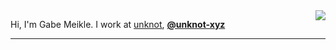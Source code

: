 <img align="right" src="https://avatars.githubusercontent.com/u/125217962?s=96&v=4" />

Hi, I'm Gabe Meikle. I work at [unknot](https://unknot.xyz/),
**[@unknot-xyz](https://github.com/unknot/)**

- - - -
